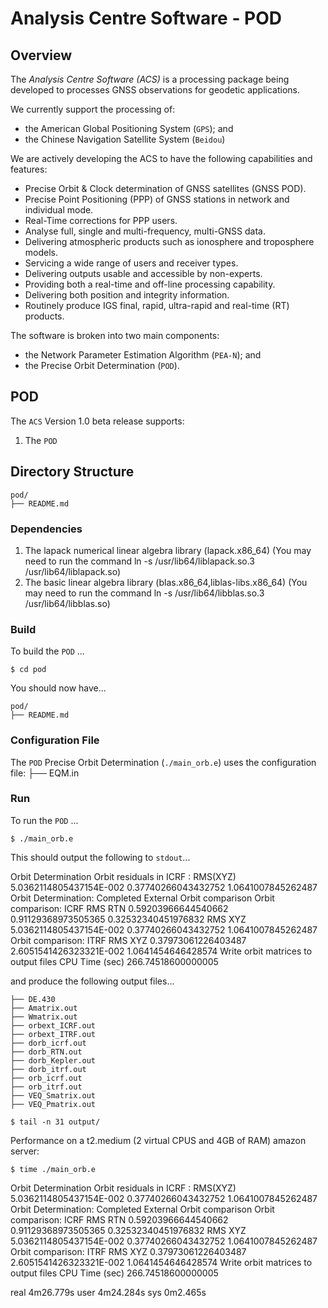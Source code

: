 # Analysis Centre Software - POD

## Overview

The *Analysis Centre Software (ACS)* is a processing package being developed to processes GNSS observations for geodetic 
applications.  

We currently support the processing of:

* the American Global Positioning System (`GPS`); and
* the Chinese Navigation Satellite System (`Beidou`)

We are actively developing the ACS to have the following capabilities and features:

* Precise Orbit & Clock determination of GNSS satellites (GNSS POD).
* Precise Point Positioning (PPP) of GNSS stations in network and individual mode.
* Real-Time corrections for PPP users.
* Analyse full, single and multi-frequency, multi-GNSS data.
* Delivering atmospheric products such as ionosphere and troposphere models.
* Servicing a wide range of users and receiver types.
* Delivering outputs usable and accessible by non-experts.
* Providing both a real-time and off-line processing capability.
* Delivering both position and integrity information.
* Routinely produce IGS final, rapid, ultra-rapid and real-time (RT) products. 

The software is broken into two main components:

* the Network Parameter Estimation Algorithm (`PEA-N`); and 
* the Precise Orbit Determination (`POD`).

## POD

The `ACS` Version 1.0 beta release supports:

1. The `POD` 

## Directory Structure

    pod/
    ├── README.md

### Dependencies

1. The lapack numerical linear algebra library (lapack.x86_64) (You may need to run the command ln -s /usr/lib64/liblapack.so.3 /usr/lib64/liblapack.so)
1. The basic linear algebra library (blas.x86_64,liblas-libs.x86_64) (You may need to run the command ln -s /usr/lib64/libblas.so.3 /usr/lib64/libblas.so)

### Build

To build the `POD` ...

    $ cd pod

You should now have...

    pod/
    ├── README.md

### Configuration File

The `POD` Precise Orbit Determination (`./main_orb.e`) uses the configuration file:
    ├── EQM.in




### Run
  
To run the `POD` ...

    $ ./main_orb.e

This should output the following to `stdout`...

 Orbit Determination
 Orbit residuals in ICRF : RMS(XYZ)   5.0362114805437154E-002  0.37740266043432752        1.0641007845262487    
 Orbit Determination: Completed
 External Orbit comparison
 Orbit comparison: ICRF
 RMS RTN  0.59203966644540662       0.91129368973505365       0.32532340451976832
 RMS XYZ   5.0362114805437154E-002  0.37740266043432752        1.0641007845262487
 Orbit comparison: ITRF
 RMS XYZ  0.37973061226403487        2.6051541426323321E-002   1.0641454646428574
 Write orbit matrices to output files
 CPU Time (sec)   266.74518600000005

and produce the following output files...

    ├── DE.430
    ├── Amatrix.out
    ├── Wmatrix.out
    ├── orbext_ICRF.out
    ├── orbext_ITRF.out
    ├── dorb_icrf.out
    ├── dorb_RTN.out
    ├── dorb_Kepler.out
    ├── dorb_itrf.out
    ├── orb_icrf.out
    ├── orb_itrf.out
    ├── VEQ_Smatrix.out
    ├── VEQ_Pmatrix.out

    $ tail -n 31 output/
    
Performance on a t2.medium (2 virtual CPUS and 4GB of RAM) amazon server: 

    $ time ./main_orb.e 
 Orbit Determination
 Orbit residuals in ICRF : RMS(XYZ)   5.0362114805437154E-002  0.37740266043432752        1.0641007845262487    
 Orbit Determination: Completed
 External Orbit comparison
 Orbit comparison: ICRF
 RMS RTN  0.59203966644540662       0.91129368973505365       0.32532340451976832
 RMS XYZ   5.0362114805437154E-002  0.37740266043432752        1.0641007845262487
 Orbit comparison: ITRF
 RMS XYZ  0.37973061226403487        2.6051541426323321E-002   1.0641454646428574
 Write orbit matrices to output files
 CPU Time (sec)   266.74518600000005

real    4m26.779s
user    4m24.284s
sys     0m2.465s

